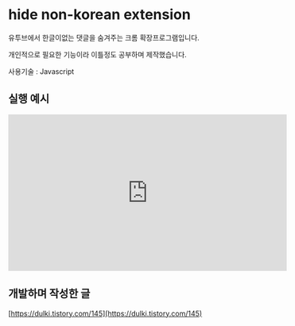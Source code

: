 # hide non-korean extension

유투브에서 한글이없는 댓글을 숨겨주는 크롬 확장프로그램입니다.

개인적으로 필요한 기능이라 이틀정도 공부하며 제작했습니다.

사용기술 : Javascript 

## 실행 예시

<iframe width="560" height="315" src="https://www.youtube.com/embed/LMdB7nghKxI" frameborder="0" allow="accelerometer; autoplay; clipboard-write; encrypted-media; gyroscope; picture-in-picture" allowfullscreen></iframe>

## 개발하며 작성한 글

[https://dulki.tistory.com/145](https://dulki.tistory.com/145)
